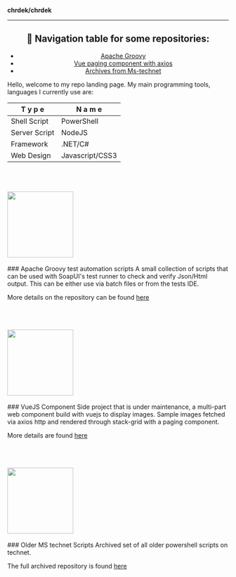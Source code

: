 **chrdek/chrdek**
<hr/>
<center>

##  :compass:  Navigation table for some  repositories:
* [Apache Groovy](#apache-groovy-test-automation-scripts)
* [Vue paging component with axios](#vuejs-component)
* [Archives from Ms-technet](#older-ms-technet-scripts)
</center>

Hello, welcome to my repo landing page.
My main programming tools, languages I currently use are:

| **T y p e** | **N a m e** |
| ------------ | ------------- |
| Shell Script | PowerShell |
| Server Script | NodeJS |
| Framework | .NET/C# |
| Web Design | Javascript/CSS3 |



<br/>
<br/>
<br/>

<div>
<img src="https://galilsoftware.com/wp-content/uploads/2013/09/testautomation.png" width="150px" align="center"/>  
</div>
<br/>
<a name="apache-groovy-test-automation-scripts"></a>
### Apache Groovy test automation scripts
A small collection of scripts that can be used with SoapUI's test runner to check and verify Json/Html output.
This can be either use via batch files or from the tests IDE.

More details on the repository can be found [here](https://github.com/chrdek/testr-scripts-snippets)

<br/>
<br/>
<br/>


<div>
<img src="https://www.tullamoreshow.com/custom/public/images/.600.360.0.1.t/gallery-10.png" width="150px" align="center"/>
</div>
<br/>
<a name="vuejs-component"></a>
### VueJS Component
Side project that is under maintenance, a multi-part web component build with vuejs to display images.
Sample images fetched via axios http and rendered through stack-grid with a paging component.

More details are found [here](https://github.com/chrdek/vuejs-imggallery)



<br/>
<br/>
<br/>

<div>
<img src="https://encrypted-tbn0.gstatic.com/images?q=tbn:ANd9GcS5e2Gvd85l_nXOdvH5Hn2Yea8LxlrDmrUkoA&usqp=CAU" width="150px" align="center"/>
</div>
<br/>
<a name="older-ms-technet-scripts"></a>
### Older MS technet Scripts
Archived set of all older powershell scripts on technet.

The full archived repository is found [here](https://github.com/chrdek/techn_contr)

